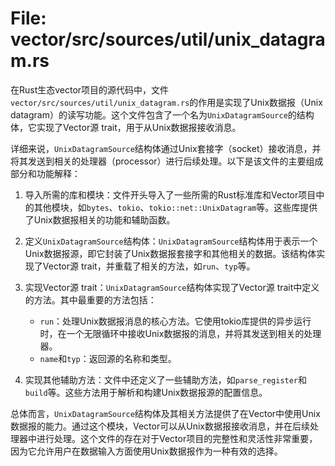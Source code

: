 # File: vector/src/sources/util/unix_datagram.rs

在Rust生态vector项目的源代码中，文件`vector/src/sources/util/unix_datagram.rs`的作用是实现了Unix数据报（Unix datagram）的读写功能。这个文件包含了一个名为`UnixDatagramSource`的结构体，它实现了Vector源 trait，用于从Unix数据报接收消息。

详细来说，`UnixDatagramSource`结构体通过Unix套接字（socket）接收消息，并将其发送到相关的处理器（processor）进行后续处理。以下是该文件的主要组成部分和功能解释：

1. 导入所需的库和模块：文件开头导入了一些所需的Rust标准库和Vector项目中的其他模块，如`bytes`、`tokio`、`tokio::net::UnixDatagram`等。这些库提供了Unix数据报相关的功能和辅助函数。

2. 定义`UnixDatagramSource`结构体：`UnixDatagramSource`结构体用于表示一个Unix数据报源，即它封装了Unix数据报套接字和其他相关的数据。该结构体实现了Vector源 trait，并重载了相关的方法，如`run`、`typ`等。

3. 实现Vector源 trait：`UnixDatagramSource`结构体实现了Vector源 trait中定义的方法。其中最重要的方法包括：
   - `run`：处理Unix数据报消息的核心方法。它使用tokio库提供的异步运行时，在一个无限循环中接收Unix数据报的消息，并将其发送到相关的处理器。
   - `name`和`typ`：返回源的名称和类型。

4. 实现其他辅助方法：文件中还定义了一些辅助方法，如`parse_register`和`build`等。这些方法用于解析和构建Unix数据报源的配置信息。

总体而言，`UnixDatagramSource`结构体及其相关方法提供了在Vector中使用Unix数据报的能力。通过这个模块，Vector可以从Unix数据报接收消息，并在后续处理器中进行处理。这个文件的存在对于Vector项目的完整性和灵活性非常重要，因为它允许用户在数据输入方面使用Unix数据报作为一种有效的选择。

